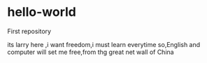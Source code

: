 # hello-world
First repository

its larry here ,i want freedom,i must learn everytime
so,English and computer will set me free,from thg great net wall of China
